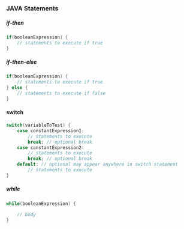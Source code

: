 ### JAVA Statements

##### if-then
```java
if(booleanExpression) {
    // statements to execute if true
}
```

##### if-then-else
```java
if(booleanExpression) {
    // statements to execute if true
} else {
    // statements to execute if false
}
```

#### switch
```java
switch(variableToTest) {
    case constantExpression1:
        // statements to execute
        break; // optional break
    case canstantExpression2:
        // statements to execute
        break; // optional break
    default: // optional may appear anywhere in switch statement
        // statements to execute
}
```

##### while
```java
while(booleanExpression) {

    // body
}
```
```

